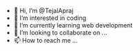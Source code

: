 - 👋 Hi, I’m @TejalApraj
- 👀 I’m interested in coding
- 🌱 I’m currently learning web development
- 💞️ I’m looking to collaborate on ...
- 📫 How to reach me ...

<!---
TejalApraj/TejalApraj is a ✨ special ✨ repository because its `README.md` (this file) appears on your GitHub profile.
You can click the Preview link to take a look at your changes.
--->
